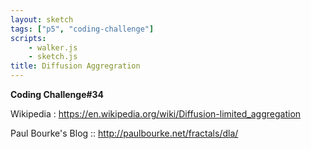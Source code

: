```yaml
---
layout: sketch
tags: ["p5", "coding-challenge"]
scripts:
    - walker.js
    - sketch.js
title: Diffusion Aggregration
---
```


**Coding Challenge#34**

Wikipedia : <https://en.wikipedia.org/wiki/Diffusion-limited_aggregation>   

Paul Bourke's Blog :: <http://paulbourke.net/fractals/dla/>

